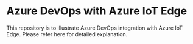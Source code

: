 # Azure DevOps with Azure IoT Edge
This repository is to illustrate Azure DevOps integration with Azure IoT Edge. Please refer here for detailed explanation.